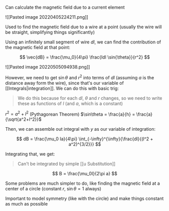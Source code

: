Can calculate the magnetic field due to a current element

![[Pasted image 20220405224211.png]]

Used to find the magnetic field due to a wire at a point (usually the wire will be straight, simplifying things significantly)



Using an infinitely small segment of wire $dl$, we can find the contribution of the magnetic field at that point:

$$
\vec{dB} = \frac{\mu_0}{4\pi} \frac{Idl \sin{\theta}}{r^2}
$$

![[Pasted image 20220505094938.png]]

However, we need to get $\sin{\theta}$ and $r^2$ into terms of $dl$ (assuming $a$ is the distance away form the wire), since that's our variable of [[Integrals|integration]]. We can do this with basic trig:

> We do this because for each $dl$, $\theta$ and $r$ changes, so we need to write these as functions of $l$ (and $a$, which is a constant)


$r^2 = a^2 + l^2$ (Pythagorean Theorem)
$\sin\theta = \frac{a}{h} = \frac{a}{\sqrt{a^2+l^2}}$

Then, we can assemble out integral with $y$ as our variable of integration:

$$
dB = \frac{\mu_0 Ia}{4\pi} \int_{-\infty}^{\infty}{\frac{dl}{(l^2 + a^2)^{3/2}}}
$$

Integrating that, we get:

> Can't be integrated by simple [[u Substitution]]

$$
B = \frac{\mu_0I}{2\pi a}
$$

Some problems are much simpler to do, like finding the magnetic field at a center of a circle (constant $r$, $\sin\theta = 1$ always) 

Important to model symmetry (like with the circle) and make things constant as much as possible

